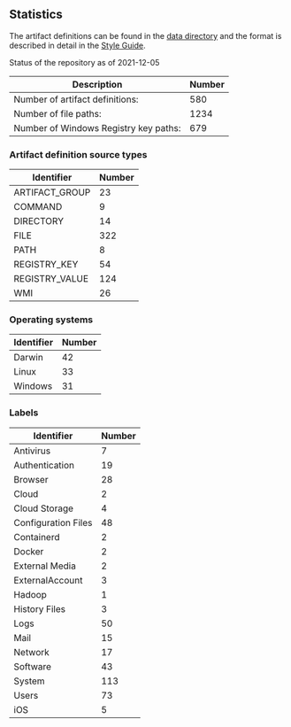 ## Statistics

The artifact definitions can be found in the [data directory](https://github.com/ForensicArtifacts/artifacts/tree/main/data)
and the format is described in detail in the [Style Guide](https://artifacts.readthedocs.io/en/latest/sources/Format-specification.html).

Status of the repository as of 2021-12-05

Description | Number
--- | ---
Number of artifact definitions: | 580
Number of file paths: | 1234
Number of Windows Registry key paths: | 679

### Artifact definition source types

Identifier | Number
--- | ---
ARTIFACT_GROUP | 23
COMMAND | 9
DIRECTORY | 14
FILE | 322
PATH | 8
REGISTRY_KEY | 54
REGISTRY_VALUE | 124
WMI | 26

### Operating systems

Identifier | Number
--- | ---
Darwin | 42
Linux | 33
Windows | 31

### Labels

Identifier | Number
--- | ---
Antivirus | 7
Authentication | 19
Browser | 28
Cloud | 2
Cloud Storage | 4
Configuration Files | 48
Containerd | 2
Docker | 2
External Media | 2
ExternalAccount | 3
Hadoop | 1
History Files | 3
Logs | 50
Mail | 15
Network | 17
Software | 43
System | 113
Users | 73
iOS | 5

